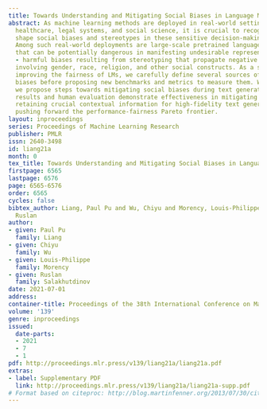 ```yaml
---
title: Towards Understanding and Mitigating Social Biases in Language Models
abstract: As machine learning methods are deployed in real-world settings such as
  healthcare, legal systems, and social science, it is crucial to recognize how they
  shape social biases and stereotypes in these sensitive decision-making processes.
  Among such real-world deployments are large-scale pretrained language models (LMs)
  that can be potentially dangerous in manifesting undesirable representational biases
  - harmful biases resulting from stereotyping that propagate negative generalizations
  involving gender, race, religion, and other social constructs. As a step towards
  improving the fairness of LMs, we carefully define several sources of representational
  biases before proposing new benchmarks and metrics to measure them. With these tools,
  we propose steps towards mitigating social biases during text generation. Our empirical
  results and human evaluation demonstrate effectiveness in mitigating bias while
  retaining crucial contextual information for high-fidelity text generation, thereby
  pushing forward the performance-fairness Pareto frontier.
layout: inproceedings
series: Proceedings of Machine Learning Research
publisher: PMLR
issn: 2640-3498
id: liang21a
month: 0
tex_title: Towards Understanding and Mitigating Social Biases in Language Models
firstpage: 6565
lastpage: 6576
page: 6565-6576
order: 6565
cycles: false
bibtex_author: Liang, Paul Pu and Wu, Chiyu and Morency, Louis-Philippe and Salakhutdinov,
  Ruslan
author:
- given: Paul Pu
  family: Liang
- given: Chiyu
  family: Wu
- given: Louis-Philippe
  family: Morency
- given: Ruslan
  family: Salakhutdinov
date: 2021-07-01
address:
container-title: Proceedings of the 38th International Conference on Machine Learning
volume: '139'
genre: inproceedings
issued:
  date-parts:
  - 2021
  - 7
  - 1
pdf: http://proceedings.mlr.press/v139/liang21a/liang21a.pdf
extras:
- label: Supplementary PDF
  link: http://proceedings.mlr.press/v139/liang21a/liang21a-supp.pdf
# Format based on citeproc: http://blog.martinfenner.org/2013/07/30/citeproc-yaml-for-bibliographies/
---
```

